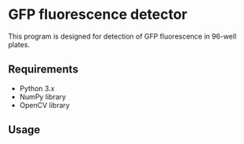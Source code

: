 # GFP fluorescence detector

This program is designed for detection of GFP fluorescence in 96-well plates.

## Requirements

- Python 3.x
- NumPy library
- OpenCV library

## Usage


